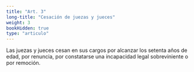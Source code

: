 ```yaml
---
title: "Art. 3"
long-title: "Cesación de juezas y jueces"
weight: 3
bookHidden: true
type: "articulo"
---
```

Las juezas y jueces cesan en sus cargos por alcanzar los setenta años de edad, por renuncia, por constatarse una incapacidad legal sobreviniente o por remoción.